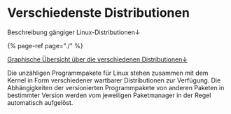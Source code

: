 # Verschiedenste Distributionen

Beschreibung gängiger Linux-Distributionen↓

{% page-ref page="./" %}

[Graphische Übersicht über die verschiedenen Distributionen↓](/kapitel-1-installation/verschiedene-distributionen/graphische-ubersicht-uber-die-verschiedenen-distributionen.md)

Die unzähligen Programmpakete für Linux stehen zusammen mit dem Kernel in Form verschiedener wartbarer Distributionen zur Verfügung. Die Abhängigkeiten der versionierten Programmpakete von anderen Paketen in bestimmter Version werden vom jeweiligen Paketmanager in der Regel automatisch aufgelöst.

